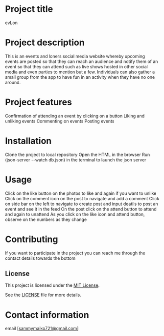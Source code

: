 # Project title
evLon 
# Project description
This is an events and loners social media website whereby upcoming events are posted so that they can reach an audience and notify them of an event so that they can attend such as live shows hosted in other social media and even parties to mention but a few. Individuals can also gather a small group from the app to have fun in an activity when they have no one around.

# Project features
Confirmation of attending an event by clicking on a button
Liking and unliking events
Commenting on events
Posting events

# Installation
Clone the project to local repository
Open the HTML in the browser 
Run (json-server --watch db.json) in the terminal to launch the json server

# Usage
Click on the like button on the photos to like and again if you want to unlike
Click on the comment icon on the post to navigate and add a comment
Click on side bar on the left to navigate to create post and input deatils to post an event and see it in the feed
On the post click on the attend button to attend and again to unattend
As you click on the like icon and attend button, observe on the numbers as they change

# Contributing
If you want to participate in the project you can reach me through the contact details towards the bottom

## License

This project is licensed under the [MIT License](https://opensource.org/licenses/MIT).

See the [LICENSE](./LICENSE) file for more details.

# Contact information
email [sammymaiko721@gmail.com]
